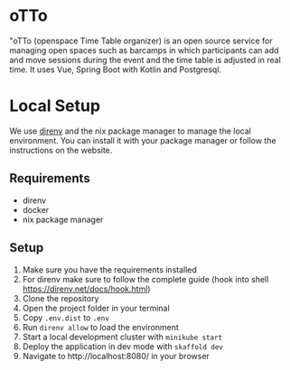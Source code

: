 # oTTo

"oTTo (openspace Time Table organizer) is an open source service for managing open spaces such as barcamps in which participants can add and move sessions during the event and the time table is adjusted in real time. It uses Vue, Spring Boot with Kotlin and Postgresql.

# Local Setup

We use [direnv](https://direnv.net/) and the nix package manager to manage the local environment. You can install it with your package manager or follow the instructions on the website.

## Requirements

- direnv
- docker
- nix package manager

## Setup

1. Make sure you have the requirements installed
2. For direnv make sure to follow the complete guide (hook into shell https://direnv.net/docs/hook.html)
3. Clone the repository
4. Open the project folder in your terminal
5. Copy `.env.dist` to `.env`
6. Run `direnv allow` to load the environment
7. Start a local development cluster with `minikube start`
8. Deploy the application in dev mode with `skaffold dev`
9. Navigate to http://localhost:8080/ in your browser
